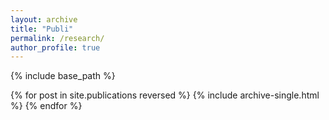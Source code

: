 ```yaml
---
layout: archive
title: "Publi"
permalink: /research/
author_profile: true
---
```


{% include base_path %}

{% for post in site.publications reversed %}
  {% include archive-single.html %}
{% endfor %}
